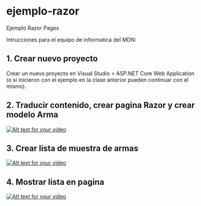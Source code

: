 # ejemplo-razor
Ejemplo Razor Pages

Intrucciones para el equipo de informatica del MDN:

## 1. Crear nuevo proyecto

Crear un nuevo proyecto en Visual Studio > ASP.NET Core Web Application (o si inicieron con el ejemplo en la clase anterior pueden continuar con el mismo).

## 2. Traducir contenido, crear pagina Razor y crear modelo Arma

[![Alt text for your video](http://img.youtube.com/vi/340IuRp_dJQ/0.jpg)](https://youtu.be/340IuRp_dJQ)

## 3. Crear lista de muestra de armas

[![Alt text for your video](http://img.youtube.com/vi/sppDFSq0ULI/0.jpg)](https://youtu.be/sppDFSq0ULI)

## 4. Mostrar lista en pagina 

[![Alt text for your video](http://img.youtube.com/vi/aAPnPVnASdY/0.jpg)](https://youtu.be/aAPnPVnASdY)
